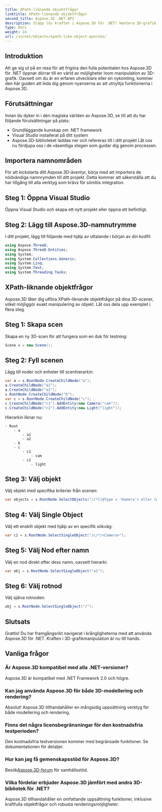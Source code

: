 ```yaml
---
title: XPath-liknande objektfrågor
linktitle: XPath-liknande objektfrågor
second_title: Aspose.3D .NET API
description: Släpp lös kraften i Aspose.3D för .NET! Hantera 3D-grafik sömlöst med XPath-liknande frågor. Ladda ner nu för en upplevelse som förändras.
type: docs
weight: 24
url: /sv/net/objects/xpath-like-object-queries/
---
```

## Introduktion
Att ge sig ut på en resa för att frigöra den fulla potentialen hos Aspose.3D för .NET öppnar dörrar till en värld av möjligheter inom manipulation av 3D-grafik. Oavsett om du är en erfaren utvecklare eller en nykomling, kommer den här guiden att leda dig genom nyanserna av att utnyttja funktionerna i Aspose.3D.
## Förutsättningar
Innan du dyker in i den magiska världen av Aspose.3D, se till att du har följande förutsättningar på plats:
- Grundläggande kunskap om .NET framework
- Visual Studio installerat på ditt system
- Aspose.3D-biblioteket laddas ner och refereras till i ditt projekt
Låt oss nu fördjupa oss i de väsentliga stegen som guidar dig genom processen.
## Importera namnområden
För att kickstarta ditt Aspose.3D-äventyr, börja med att importera de nödvändiga namnrymden till ditt projekt. Detta kommer att säkerställa att du har tillgång till alla verktyg som krävs för sömlös integration.
## Steg 1: Öppna Visual Studio
Öppna Visual Studio och skapa ett nytt projekt eller öppna ett befintligt.
## Steg 2: Lägg till Aspose.3D-namnutrymme
I ditt projekt, lägg till följande med hjälp av uttalande i början av din kodfil:
```csharp
using Aspose.ThreeD;
using Aspose.ThreeD.Entities;
using System;
using System.Collections.Generic;
using System.Linq;
using System.Text;
using System.Threading.Tasks;
```
## XPath-liknande objektfrågor
Aspose.3D låter dig utföra XPath-liknande objektfrågor på dina 3D-scener, vilket möjliggör exakt manipulering av objekt. Låt oss dela upp exemplet i flera steg.
## Steg 1: Skapa scen
Skapa en ny 3D-scen för att fungera som en duk för testning:
```csharp
Scene s = new Scene();
```
## Steg 2: Fyll scenen
Lägg till noder och enheter till scenhierarkin:
```csharp
var a = s.RootNode.CreateChildNode("a");
a.CreateChildNode("a1");
a.CreateChildNode("a2");
s.RootNode.CreateChildNode("b");
var c = s.RootNode.CreateChildNode("c");
c.CreateChildNode("c1").AddEntity(new Camera("cam"));
c.CreateChildNode("c2").AddEntity(new Light("light"));
```
Hierarkin liknar nu:
```
- Root
    - a
        - a1
        - a2
    - b
    - c
        - c1
            - cam
        - c2
            - light
```
## Steg 3: Välj objekt
Välj objekt med specifika kriterier från scenen:
```csharp
var objects = s.RootNode.SelectObjects("//*[(@Type = 'Kamera') eller (@Name = 'ljus')]");
```
## Steg 4: Välj Single Object
Välj ett enskilt objekt med hjälp av en specifik sökväg:
```csharp
var c1 = s.RootNode.SelectSingleObject("/c/*/<Camera>");
```
## Steg 5: Välj Nod efter namn
Välj en nod direkt efter dess namn, oavsett hierarki:
```csharp
var obj = s.RootNode.SelectSingleObject("a1");
```
## Steg 6: Välj rotnod
Välj själva rotnoden:
```csharp
obj = s.RootNode.SelectSingleObject("/");
```
## Slutsats
Grattis! Du har framgångsrikt navigerat i krångligheterna med att använda Aspose.3D för .NET. Kraften i 3D-grafikmanipulation är nu till hands.
## Vanliga frågor
### Är Aspose.3D kompatibel med alla .NET-versioner?
Aspose.3D är kompatibel med .NET Framework 2.0 och högre.
### Kan jag använda Aspose.3D för både 3D-modellering och rendering?
Absolut! Aspose.3D tillhandahåller en mångsidig uppsättning verktyg för både modellering och rendering.
### Finns det några licensbegränsningar för den kostnadsfria testperioden?
Den kostnadsfria testversionen kommer med begränsade funktioner. Se dokumentationen för detaljer.
### Hur kan jag få gemenskapsstöd för Aspose.3D?
 Besök[Aspose.3D-forum](https://forum.aspose.com/c/3d/18) för samhällsstöd.
### Vilka fördelar erbjuder Aspose.3D jämfört med andra 3D-bibliotek för .NET?
Aspose.3D tillhandahåller en omfattande uppsättning funktioner, inklusive kraftfulla objektfrågor och robusta renderingsmöjligheter.
